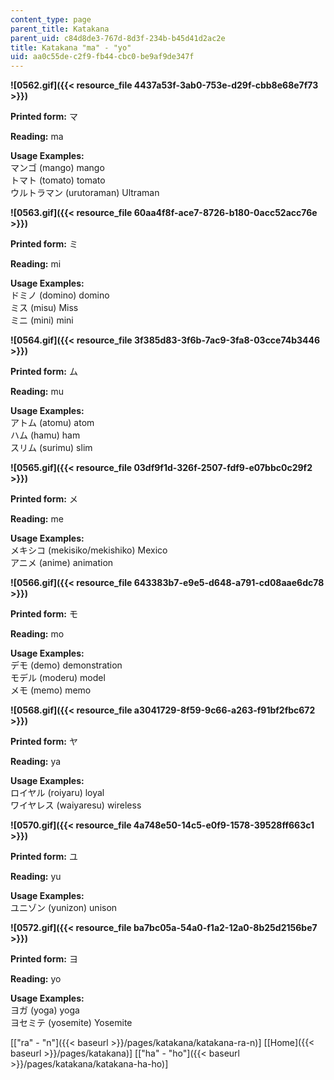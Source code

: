 ```yaml
---
content_type: page
parent_title: Katakana
parent_uid: c84d8de3-767d-8d3f-234b-b45d41d2ac2e
title: Katakana "ma" - "yo"
uid: aa0c55de-c2f9-fb44-cbc0-be9af9de347f
---
```


**![0562.gif]({{< resource_file 4437a53f-3ab0-753e-d29f-cbb8e68e7f73 >}})**

**Printed form:** マ

**Reading:** ma

**Usage Examples:**  
マンゴ (mango) mango  
トマト (tomato) tomato  
ウルトラマン (urutoraman) Ultraman

**![0563.gif]({{< resource_file 60aa4f8f-ace7-8726-b180-0acc52acc76e >}})**

**Printed form:** ミ

**Reading:** mi

**Usage Examples:**  
ドミノ (domino) domino  
ミス (misu) Miss  
ミニ (mini) mini

**![0564.gif]({{< resource_file 3f385d83-3f6b-7ac9-3fa8-03cce74b3446 >}})**

**Printed form:** ム

**Reading:** mu

**Usage Examples:**  
アトム (atomu) atom  
ハム (hamu) ham  
スリム (surimu) slim

**![0565.gif]({{< resource_file 03df9f1d-326f-2507-fdf9-e07bbc0c29f2 >}})**

**Printed form:** メ

**Reading:** me

**Usage Examples:**  
メキシコ (mekisiko/mekishiko) Mexico  
アニメ (anime) animation

**![0566.gif]({{< resource_file 643383b7-e9e5-d648-a791-cd08aae6dc78 >}})**

**Printed form:** モ

**Reading:** mo

**Usage Examples:**  
デモ (demo) demonstration  
モデル (moderu) model  
メモ (memo) memo

**![0568.gif]({{< resource_file a3041729-8f59-9c66-a263-f91bf2fbc672 >}})**

**Printed form:** ヤ

**Reading:** ya

**Usage Examples:**  
ロイヤル (roiyaru) loyal  
ワイヤレス (waiyaresu) wireless

**![0570.gif]({{< resource_file 4a748e50-14c5-e0f9-1578-39528ff663c1 >}})**

**Printed form:** ユ

**Reading:** yu

**Usage Examples:**  
ユニゾン (yunizon) unison

**![0572.gif]({{< resource_file ba7bc05a-54a0-f1a2-12a0-8b25d2156be7 >}})**

**Printed form:** ヨ

**Reading:** yo

**Usage Examples:**  
ヨガ (yoga) yoga  
ヨセミテ (yosemite) Yosemite

  
\[["ra" - "n"]({{< baseurl >}}/pages/katakana/katakana-ra-n)\] \[[Home]({{< baseurl >}}/pages/katakana)\] \[["ha" - "ho"]({{< baseurl >}}/pages/katakana/katakana-ha-ho)\]